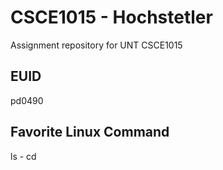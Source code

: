 # CSCE1015 - Hochstetler
Assignment repository for UNT CSCE1015
## EUID
pd0490
## Favorite Linux Command
ls - cd

